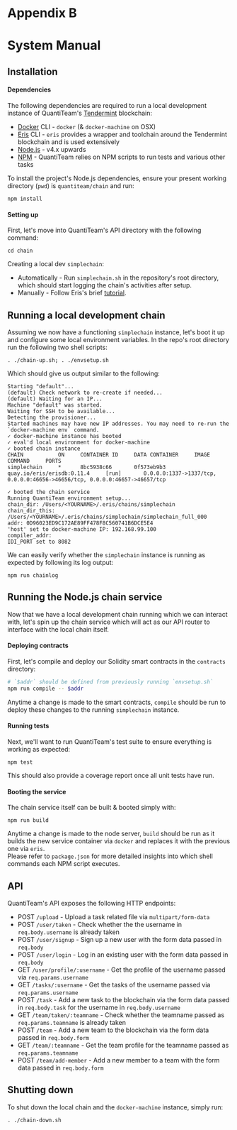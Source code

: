 # Appendix B
# System Manual

## Installation
#### Dependencies
The following dependencies are required to run a local development instance of QuantiTeam's [Tendermint](https://github.com/tendermint/tendermint) blockchain:
- [Docker](https://www.docker.com/) CLI - `docker` (& `docker-machine` on OSX)
- [Eris](https://erisindustries.com/) CLI - `eris` provides a wrapper and toolchain around the Tendermint blockchain and is used extensively
- [Node.js](https://nodejs.org/en/) - v4.x upwards
- [NPM](https://www.npmjs.com/) - QuantiTeam relies on NPM scripts to run tests and various other tasks

To install the project's Node.js dependencies, ensure your present working directory (`pwd`) is `quantiteam/chain` and run:
```
npm install
```

#### Setting up
First, let's move into QuantiTeam's API directory with the following command:
```
cd chain
```

Creating a local dev `simplechain`:
- Automatically - Run `simplechain.sh` in the repository's root directory, which should start logging the chain's activities after setup.
- Manually - Follow Eris's brief [tutorial](https://docs.erisindustries.com/tutorials/chain-making/).


## Running a local development chain
Assuming we now have a functioning `simplechain` instance, let's boot it up and configure some local environment variables. In the repo's root directory run the following two shell scripts:
```
. ./chain-up.sh; . ./envsetup.sh
```

Which should give us output similar to the following:
```
Starting "default"...
(default) Check network to re-create if needed...
(default) Waiting for an IP...
Machine "default" was started.
Waiting for SSH to be available...
Detecting the provisioner...
Started machines may have new IP addresses. You may need to re-run the `docker-machine env` command.
✓ docker-machine instance has booted
✓ eval'd local environment for docker-machine
✓ booted chain instance
CHAIN           ON     CONTAINER ID     DATA CONTAINER     IMAGE                          COMMAND     PORTS
simplechain     *      8bc5938c66       0f573eb9b3         quay.io/eris/erisdb:0.11.4     [run]       0.0.0.0:1337->1337/tcp, 0.0.0.0:46656->46656/tcp, 0.0.0.0:46657->46657/tcp

✓ booted the chain service
Running QuantiTeam environment setup...
chain_dir: /Users/<YOURNAME>/.eris/chains/simplechain
chain_dir_this: /Users/<YOURNAME>/.eris/chains/simplechain/simplechain_full_000
addr: 0D96023ED9C172AE89FF478F8C560741B6DCE5E4
'host' set to docker-machine IP: 192.168.99.100
compiler_addr:
IDI_PORT set to 8082
```

We can easily verify whether the `simplechain` instance is running as expected by following its log output:
```
npm run chainlog
```


## Running the Node.js chain service
Now that we have a local development chain running which we can interact with, let's spin up the chain service which will act as our API router to interface with the local chain itself.

#### Deploying contracts
First, let's compile and deploy our Solidity smart contracts in the `contracts` directory:
```bash
# `$addr` should be defined from previously running `envsetup.sh`
npm run compile -- $addr
```
Anytime a change is made to the smart contracts, `compile` should be run to deploy these changes to the running `simplechain` instance.

#### Running tests
Next, we'll want to run QuantiTeam's test suite to ensure everything is working as expected:
```
npm test
```
This should also provide a coverage report once all unit tests have run.

#### Booting the service
The chain service itself can be built & booted simply with:
```
npm run build
```
Anytime a change is made to the node server, `build` should be run as it builds the new service container via `docker` and replaces it with the previous one via `eris`.  
Please refer to `package.json` for more detailed insights into which shell commands each NPM script executes.


## API
QuantiTeam's API exposes the following HTTP endpoints:
- POST `/upload` - Upload a task related file via `multipart/form-data`
- POST `/user/taken` - Check whether the the username in `req.body.username` is already taken
- POST `/user/signup` - Sign up a new user with the form data passed in `req.body`
- POST `/user/login` - Log in an existing user with the form data passed in `req.body`
- GET `/user/profile/:username` - Get the profile of the username passed via `req.params.username`
- GET `/tasks/:username` - Get the tasks of the username passed via `req.params.username`
- POST `/task` - Add a new task to the blockchain via the form data passed in `req.body.task` for the username in `req.body.username`
- GET `/team/taken/:teamname` - Check whether the teamname passed as `req.params.teamname` is already taken
- POST `/team` - Add a new team to the blockchain via the form data passed in `req.body.form`
- GET `/team/:teamname` - Get the team profile for the teamname passed as `req.params.teamname`
- POST `/team/add-member` - Add a new member to a team with the form data passed in `req.body.form`


## Shutting down
To shut down the local chain and the `docker-machine` instance, simply run:
```
. ./chain-down.sh
```
